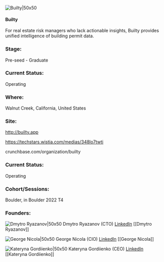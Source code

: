 

![Builty|50x50](https://apimg.techstars.com/connect/images/image_files/62d18f408242bf00087029d2/original/Logo_stacked.png)

#### Builty
For real estate risk managers who lack actionable insights, Builty provides unified intelligence of building permit data.

### Stage: 
Pre-seed - Graduate 

### Current Status: 
Operating

### Where:
Walnut Creek, California, United States

### Site:
http://builty.app

https://techstars.wistia.com/medias/348lo7twti

crunchbase.com/organization/builty

### Current Status: 
Operating

### Cohort/Sessions: 
Boulder, in Boulder 2022 T4

### Founders: 

![Dmytro Ryazanov|50x50]() Dmytro Ryazanov (CTO) [LinkedIn](https://linkedin.com/in/dimaryazanov) [[Dmytro Ryazanov]]

![George Nicola|50x50](https://www.f6s.com/content-resource/profiles/3078272_th2.jpg) George Nicola (CIO) [LinkedIn](https://linkedin.com/in/george-nicola-phd) [[George Nicola]]

![Kateryna Gordiienko|50x50](https://www.f6s.com/content-resource/profiles/3078270_th2.jpg) Kateryna Gordiienko (CEO) [LinkedIn](https://linkedin.com/in/katgord) [[Kateryna Gordiienko]]


